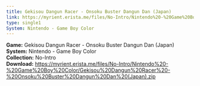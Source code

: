 ```yaml
---
title: Gekisou Dangun Racer - Onsoku Buster Dangun Dan (Japan)
link: https://myrient.erista.me/files/No-Intro/Nintendo%20-%20Game%20Boy%20Color/Gekisou%20Dangun%20Racer%20-%20Onsoku%20Buster%20Dangun%20Dan%20(Japan).zip
type: single1
System: Nintendo - Game Boy Color
---
```

<b>Game:</b> Gekisou Dangun Racer - Onsoku Buster Dangun Dan (Japan)<br>
<b>System:</b> Nintendo - Game Boy Color<br>
<b>Collection:</b> No-Intro<br>
<b>Download:</b> https://myrient.erista.me/files/No-Intro/Nintendo%20-%20Game%20Boy%20Color/Gekisou%20Dangun%20Racer%20-%20Onsoku%20Buster%20Dangun%20Dan%20(Japan).zip